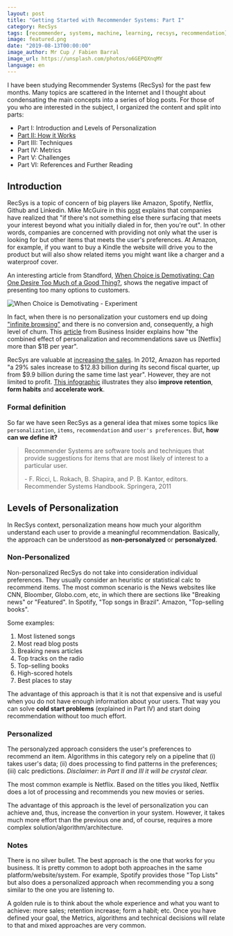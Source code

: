 ```yaml
---
layout: post
title: "Getting Started with Recommender Systems: Part I"
category: RecSys
tags: [recommender, systems, machine, learning, recsys, recommendation]
image: featured.png
date: "2019-08-13T00:00:00"
image_author: Mr Cup / Fabien Barral
image_url: https://unsplash.com/photos/o6GEPQXnqMY
language: en
---
```


I have been studying Recommender Systems (RecSys) for the past few months. Many topics are scattered in the Internet and I thought about condensating the main concepts into a series of blog posts. For those of you who are interested in the subject, I organized the content and split into parts:

- Part I: Introduction and Levels of Personalization
- [Part II: How it Works](/en/blog/2019/2019-09-07-Getting_Started_with_Recommender_Systems_Part_II/)
- Part III: Techniques
- Part IV: Metrics
- Part V: Challenges
- Part VI: References and Further Reading

## Introduction

RecSys is a topic of concern of big players like Amazon, Spotify, Netflix, Github and Linkedin. Mike McGuire in this [post](https://www.huffpostbrasil.com/2013/08/01/netflix-profiles_n_3685876.html) explains that companies have realized that "if there's not something else there surfacing that meets your interest beyond what you initially dialed in for, then you're out". In other words, companies are concerned with providing not only what the user is looking for but other items that meets the user's preferences. At Amazon, for example, if you want to buy a Kindle the website will drive you to the product but will also show related items you might want like a charger and a waterproof cover.

An interesting article from Standford, [When Choice is Demotivating: Can One Desire Too Much of a Good Thing?](https://www.researchgate.net/publication/12189991_When_Choice_is_Demotivating_Can_One_Desire_Too_Much_of_a_Good_Thing), shows the negative impact of presenting too many options to customers.

![When Choice is Demotivating - Experiment](./jams-conversion.png "When Choice is Demotivating - Experiment")

In fact, when there is no personalization your customers end up doing ["infinite browsing"](https://www.youtube.com/watch?v=VqdQZCvpIyo) and there is no conversion and, consequently, a high level of churn. This [article](https://www.businessinsider.com/netflix-recommendation-engine-worth-1-billion-per-year-2016-6) from Business Insider explains how "the combined effect of personalization and recommendations save us [Netflix] more than \$1B per year".

RecSys are valuable at [increasing the sales](http://fortune.com/2012/07/30/amazons-recommendation-secret/). In 2012, Amazon has reported "a 29% sales increase to $12.83 billion during its second fiscal quarter, up from $9.9 billion during the same time last year". However, they are not limited to profit. [This infographic](https://sigmoidal.io/recommender-systems-recommendation-engine/) illustrates they also **improve retention**, **form habits** and **accelerate work**.

### Formal definition

So far we have seen RecSys as a general idea that mixes some topics like `personalization`, `items`, `recommendation` and `user's preferences`. But, **how can we define it?**

> Recommender Systems are software tools and techniques that provide suggestions for items that are most likely of interest to a particular user.
>
> \- F. Ricci, L. Rokach, B. Shapira, and P. B. Kantor, editors. Recommender Systems Handbook. Springera, 2011

## Levels of Personalization

In RecSys context, personalization means how much your algorithm understand each user to provide a meaningful recommendation. Basically, the approach can be understood as **non-personalyzed** or **personalyzed**.

### Non-Personalized

Non-personalized RecSys do not take into consideration individual preferences. They usually consider an heuristic or statistical calc to recommend items. The most common scenario is the News websites like CNN, Bloomber, Globo.com, etc, in which there are sections like "Breaking news" or "Featured". In Spotify, "Top songs in Brazil". Amazon, "Top-selling books".

Some examples:

1. Most listened songs
2. Most read blog posts
3. Breaking news articles
4. Top tracks on the radio
5. Top-selling books
6. High-scored hotels
7. Best places to stay

The advantage of this approach is that it is not that expensive and is useful when you do not have enough information about your users. That way you can solve **cold start problems** (explained in Part IV) and start doing recommendation without too much effort.

### Personalized

The personalyzed approach considers the user's preferences to recommend an item. Algorithms in this category rely on a pipeline that (i) takes user's data; (ii) does processing to find patterns in the preferences; (iii) calc predictions. _Disclaimer: in Part II and III it will be crystal clear._

The most common example is Netflix. Based on the titles you liked, Netflix does a lot of processing and recommends you new movies or series.

The advantage of this approach is the level of personalization you can achieve and, thus, increase the convertion in your system. However, it takes much more effort than the previous one and, of course, requires a more complex solution/algorithm/architecture.

### Notes

There is no silver bullet. The best approach is the one that works for you business. It is pretty common to adopt both approaches in the same platform/website/system. For example, Spotify provides those "Top Lists" but also does a personalized approach when recommending you a song similar to the one you are listening to.

A golden rule is to think about the whole experience and what you want to achieve: more sales; retention increase; form a habit; etc. Once you have defined your goal, the Metrics, algorithms and technical decisions will relate to that and mixed approaches are very common.
